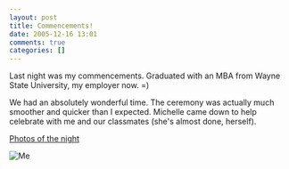 ```yaml
---
layout: post
title: Commencements!
date: 2005-12-16 13:01
comments: true
categories: []
---
```

Last night was my commencements. Graduated with an MBA from Wayne State University, my employer now. =)

We had an absolutely wonderful time. The ceremony was actually much smoother and quicker than I expected. Michelle came down to help celebrate with me and our classmates (she's almost done, herself).

<a href="http://filias.smugmug.com/gallery/1045253/1">Photos of the night</a>

<img class=photo src="http://filias.smugmug.com/photos/48523810-M.jpg" alt="Me" />
